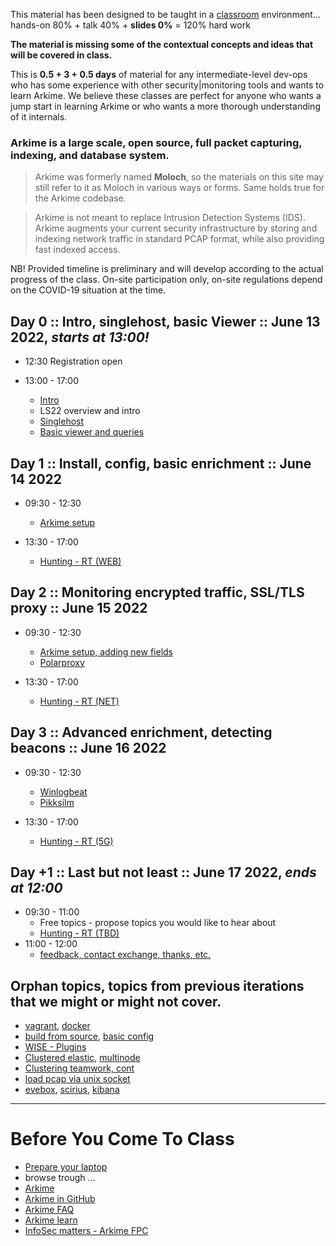 
This material has been designed to be taught in a [classroom](https://ccdcoe.org/training/cyber-defence-monitoring-course-large-scale-packet-capture-analysis/) environment... hands-on 80% + talk 40% + **slides 0%** = 120% hard work

**The material is missing some of the contextual concepts and ideas that will be covered in class.**

This is **0.5 + 3 + 0.5 days** of material for any intermediate-level dev-ops who has some experience with other security|monitoring tools and wants to learn Arkime. We believe these classes are perfect for anyone who wants a jump start in learning Arkime or who wants a more thorough understanding of it internals.

### Arkime is a large scale, open source, full packet capturing, indexing, and database system.

> Arkime was formerly named **Moloch**, so the materials on this site may still refer to it as Moloch in various ways or forms. Same holds true for the Arkime codebase.

> Arkime is not meant to replace Intrusion Detection Systems (IDS). Arkime augments your current security infrastructure by storing and indexing network traffic in standard PCAP format, while also providing fast indexed access.

NB! Provided timeline is preliminary and will develop according to the actual progress of the class. On-site participation only, on-site regulations depend on the COVID-19 situation at the time.

## Day 0 :: Intro, singlehost, basic Viewer :: June 13 2022, *starts at 13:00!*

 * 12:30 Registration open

 * 13:00 - 17:00
   * [Intro](/common/day_intro.md)
   * LS22 overview and intro
   * [Singlehost](/singlehost/)
   * [Basic viewer and queries](/Arkime/queries/#using-the-viewer)

## Day 1 :: Install, config, basic enrichment :: June 14 2022

 * 09:30 - 12:30
   * [Arkime setup](/Arkime/package_setup/)

 * 13:30 - 17:00
   * [Hunting - RT (WEB)](/Arkime/queries/#hunting-trip)

## Day 2 :: Monitoring encrypted traffic, SSL/TLS proxy :: June 15 2022

 * 09:30 - 12:30
   * [Arkime setup, adding new fields](/Arkime/package_setup/)
   * [Polarproxy](/Arkime/polarproxy)

 * 13:30 - 17:00
   * [Hunting - RT (NET)](/Arkime/queries/#hunting-trip)
    

## Day 3 :: Advanced enrichment, detecting beacons :: June 16 2022

 * 09:30 - 12:30
   * [Winlogbeat](https://www.elastic.co/beats/winlogbeat)
   * [Pikksilm](https://github.com/markuskont/pikksilm)
 
 * 13:30 - 17:00
   * [Hunting - RT (5G)](/Arkime/queries/#hunting-trip)

## Day +1 :: Last but not least :: June 17 2022, *ends at 12:00*

 * 09:30 - 11:00
   * Free topics - propose topics you would like to hear about
   * [Hunting - RT (TBD)](/Arkime/queries/#hunting-trip)
 * 11:00 - 12:00
   * [feedback, contact exchange, thanks, etc.](/common/Closing.md)


## Orphan topics, topics from previous iterations that we might or might not cover.
   * [vagrant](/common/vagrant/), [docker](/common/docker)
   * [build from source](/Arkime/setup/#Build), [basic config](/Arkime/setup/#Config)
   * [WISE - Plugins](/Arkime/wise#writing-a-wise-plugin)
   * [Clustered elastic](/Arkime/clustering#clustered-elasticsearch), [multinode](/Arkime/clustering#moloch-workers)
   * [Clustering teamwork, cont](/Arkime/clustering)
   * [load pcap via unix socket](/Suricata/unix-socket)
   * [evebox](/Suricata/indexing#evebox), [scirius](/Suricata/indexing#scirius), [kibana](/Suricata/indexing#kibana)

----

# Before You Come To Class

  * [Prepare your laptop](/Arkime/prepare-laptop.md)
  * browse trough ...
  * [Arkime](https://arkime.com/)
  * [Arkime in GitHub](https://github.com/arkime/arkime)
  * [Arkime FAQ](https://arkime.com/faq)
  * [Arkime learn](https://arkime.com/learn)
  * [InfoSec matters - Arkime FPC](http://blog.infosecmatters.net/2017/05/moloch-fpc.html)
